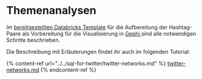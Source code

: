# Themenanalysen

Im [bereitgestellten Databricks Template](https://winf-hsos.github.io/databricks-notebooks/big-data-analytics/Hashtag%20Paare%20f%C3%BCr%20Gephi%20exportieren.html) für die Aufbereitung der Hashtag-Paare als Vorbereitung für die Visualisierung in [Gephi ](https://gephi.org/)sind alle notwendigen Schritte beschrieben.

Die Beschreibung mit Erläuterungen findet ihr auch im folgenden Tutorial:

{% content-ref url="../../sql-for-twitter/twitter-networks.md" %}
[twitter-networks.md](../../sql-for-twitter/twitter-networks.md)
{% endcontent-ref %}
